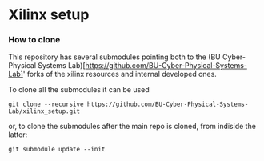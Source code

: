 # Xilinx setup


### How to clone

This repository has several submodules pointing both to the 
(BU Cyber-Physical Systems Lab)[https://github.com/BU-Cyber-Physical-Systems-Lab]' forks
of the xilinx resources and internal developed ones.

To clone all the submodules it can be used

`git clone --recursive https://github.com/BU-Cyber-Physical-Systems-Lab/xilinx_setup.git`

or, to clone the submodules after the main repo is cloned, from indiside the latter:

`git submodule update --init`

